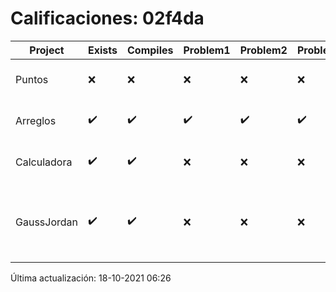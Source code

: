 # Calificaciones: 02f4da
|Project|Exists|Compiles|Problem1|Problem2|Problem3|Extra|CommitHash|CommitDate|CheckDate|Comments|DueDate|Grade|
|-|-|-|-|-|-|-|-|-|-|-|-|-|
|Puntos|❌|❌|❌|❌|❌|❌|NA|NA|18-10-2021 06:26:41|No se encontró el archivo en PracticasComputacionI/Puntos/Punto.cpp|15-10-2021 21:00:00|5.0|
|Arreglos|✔️|✔️|✔️|✔️|✔️|✔️|164ec99ded8d655a7ddcaef41a6d077260121ee0|24-09-2021 20:05:47|24-09-2021 20:34:11|nan|24-09-2021 21:00:00|10.0|
|Calculadora|✔️|✔️|❌|❌|❌|✔️|4ce180f6cc0337da2f3c2d447e053587a80ce059|17-09-2021 20:45:20|17-09-2021 21:28:03|Revisa la operación suma-No implementaste operaciones con números flotantes-Revisa la operación división|17-09-2021 21:00:00|7.333333333333333|
|GaussJordan|✔️|✔️|❌|❌|❌|❌|a7a1f307e916b746c8de604f551fdbfe653274f7|01-10-2021 20:43:27|01-10-2021 21:04:14|No aplica correctamente el método de Gauss-Jordan-No aplica correctamente el método de Gauss-Jordan-No avisa al usuario que el sistema no tiene solución-No intercambia las filas cuando un pivote es cero|01-10-2021 21:00:00|6.0|

Última actualización: 18-10-2021 06:26